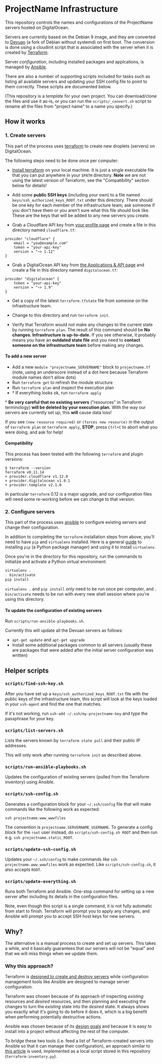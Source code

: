 # ProjectName Infrastructure

This repository controls the names and configurations of the ProjectName
servers hosted on DigitalOcean.

Servers are currently based on the Debian 9 image, and they are converted to
[Devuan](https://devuan.org/)
(a fork of Debian without systemd) on first boot.  The conversion is done using
a cloudinit script that is associated with the server when it is created by
[Terraform](https://www.terraform.io/).

Server _configuration_, including installed packages and applcations, is
managed by
[Ansible](https://www.ansible.com/).

There are also a number of supporting scripts included for tasks such as
listing all available servers and updating your SSH config file to point to
them correctly.  These scripts are documented below.

(This repository is a _template_ for your own project. You can download/clone
the files and use it as-is, or you can run the `scripts/_convert.sh` script to
rename all the files from "project name" to a name you specify.)

## How it works

### 1. Create servers

This part of the process uses
[terraform](https://www.terraform.io/)
to create new droplets (servers) on DigitalOcean.

The following steps need to be done once per computer:

- [Install terraform](https://www.terraform.io/downloads.html)
  on your local machine.  It is just a single executable file that you can put
  anywhere in your `$PATH` directory.  **Note** we are not using the latest
  version of Terraform, see the "Compatibility" section below for details!

- Add some **public SSH keys** (including your own) to a file named
  `keys/ssh_authorized_keys_ROOT.txt` under this directory.  There should be
  one key for each member of the infrastructure team; ask someone if you don't
  have them or you aren't sure what this file should look like.  These are the
  keys that will be added to any new servers you create.

- Grab a Cloudflare API key from
  [your profile page](https://dash.cloudflare.com/profile)
  and create a file in this directory named `cloudflare.tf`:

```
provider "cloudflare" {
    email = "you@example.com"
    token = "your-api-key"
    version = "~> 1.12"
}
```

- Grab a DigitalOcean API key from
  [the Applications & API page](https://cloud.digitalocean.com/account/api/tokens)
  and create a file in this directory named `digitalocean.tf`:

```
provider "digitalocean" {
    token = "your-api-key"
    version = "~> 1.9"
}
```

- Get a copy of the latest `terraform.tfstate` file from someone on the
  infrastructure team.

- Change to this directory and run `terraform init`.

- Verify that Terraform would not make any changes to the current state by
  running `terraform plan`.  The result of this command should be **No changes.
  Infrastructure is up-to-date.**  If you see otherwise, it probably means you
  have an **outdated state file** and you need to **contact someone on the
  infrastructure team** before making any changes.

#### To add a new server

- Add a new `module "projectname_SERVERNAME"` block to `projectname.tf`
  (note, using an underscore instead of a dot here because Terraform module
  names don't allow dots)
- Run `terraform get` to refresh the module structure
- Run `terraform plan` and inspect the execution plan
- † If everything looks ok, run `terraform apply`

† **Be very careful that no existing servers** ("resources" in Terraform
terminology) **will be deleted by your execution plan.**  With the way our
servers are currently set up, this **will** cause data loss!

If you see `(new resource required)` or `(forces new resource)` in the output
of `terraform plan` or `terraform apply`, **STOP**, press `Ctrl+C` to abort
what you were doing, and ask for help!

#### Compatibility

This process has been tested with the following `terraform` and plugin
versions:

```
$ terraform --version
Terraform v0.11.14
+ provider.cloudflare v1.12.0
+ provider.digitalocean v1.9.1
+ provider.template v2.1.0
```

In particular `terraform` 0.12 is a major upgrade, and our configuration files
will need some re-working before we can change to that version.

### 2. Configure servers

This part of the process uses
[ansible](https://www.ansible.com/)
to configure existing servers and change their configuration.

In addition to completing the `terraform` installation steps from above, you'll
need to have `pip` and `virtualenv` installed.  Here is a general
[guide](https://packaging.python.org/guides/installing-using-pip-and-virtualenv/)
to installing `pip` (a Python package manager) and using it to install
`virtualenv`.

Once you're in the directory for this repository, run the commands to
initialize and activate a Python virtual environment:

```sh
virtualenv .
. bin/activate
pip install
```

`virtualenv .` and `pip install` only need to be run once per computer, and `.
bin/activate` needs to be run with every new shell session where you're using
this directory.

#### To update the configuration of existing servers

Run `scripts/run-ansible-playbooks.sh`.

Currently this will update all the Devuan servers as follows:

- `apt-get update` and `apt-get upgrade`
- Install some additional packages common to all servers (usually these are
  packages that were added after the initial server configuration was written)

## Helper scripts

### `scripts/find-ssh-key.sh`

After you have set up a `keys/ssh_authorized_keys_ROOT.txt` file with the
public keys of the infrastructure team, this script will look at the keys
loaded in your `ssh-agent` and find the one that matches.

If it's not working, run `ssh-add ~/.ssh/my-projectname-key` and type the
passphrase for your key.

### `scripts/list-servers.sh`

Lists the servers known by `terraform state pull` and their public IP
addresses.

This will only work after running `terraform init` as described above.

### `scripts/run-ansible-playbooks.sh`

Updates the configuration of existing servers (pulled from the Terraform
inventory) using Ansible.

### `scripts/ssh-config.sh`

Generates a configuration block for your `~/.ssh/config` file that will make
commands like the following work as expected:

```
ssh projectname.www_wwwfiles
```

The convention is `projectname.SERVERNAME_USERNAME`.  To generate a config
block for the `root` user instead, do `scripts/ssh-config.sh ROOT` and then run
e.g. `ssh projectname.static_ROOT`.

### `scripts/update-ssh-config.sh`

Updates your `~/.ssh/config` to make commands like
`ssh projectname.www_wwwfiles`
work as expected.  Like `scripts/ssh-config.sh`, it also accepts `ROOT`.

### `scripts/update-everything.sh`

Runs both Terraform and Ansible.  One-stop command for setting up a new server
after including its details in the configuration files.

Note, even though this script is a single command, it is not fully automatic
from start to finish.  Terraform will prompt you to apply any changes, and
Ansible will prompt you to accept SSH host keys for new servers.

## Why?

The alternative is a manual process to create and set up servers.  This takes a
while, and it basically guarantees that our servers will not be "equal" and
that we will miss things when we update them.

### Why this approach?

Terraform is
[designed to create and destroy servers](https://www.terraform.io/intro/vs/chef-puppet.html)
while configuration management tools like Ansible are designed to manage server
configuration.

Terraform was chosen because of its approach of inspecting _existing_ resources
and _desired_ resources, and then planning and executing the changes to turn
the _existing_ state into the _desired_ state.  It always shows you exactly
what it's going to do before it does it, which is a big benefit when performing
potentially destructive actions.

Ansible was chosen because of its
[design goals](https://en.wikipedia.org/wiki/Ansible_%28software%29#Design_goals)
and because it is easy to install into a project without affecting the rest of
the computer.

To bridge these two tools (i.e. feed a list of Terraform-created servers into
Ansible so that it can manage their configuration), an approach similar to
[this article](https://nicholasbering.ca/tools/2018/01/08/introducing-terraform-provider-ansible/)
is used, implemented as a local script stored in this repository
(`terraform-inventory.py`).

